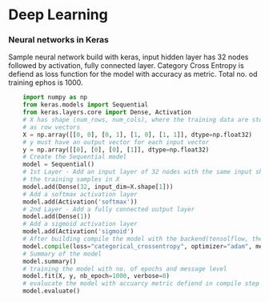 
# Deep Learning

### Neural networks in Keras
Sample neural network build with keras, input hidden layer has 32 nodes followed by activation, fully connected layer. Category Cross Entropy is defiend as loss function for the model with accuracy as metric. Total no. od training ephos is 1000.
```python
    import numpy as np
    from keras.models import Sequential
    from keras.layers.core import Dense, Activation
    # X has shape (num_rows, num_cols), where the training data are stored
    # as row vectors
    X = np.array([[0, 0], [0, 1], [1, 0], [1, 1]], dtype=np.float32)
    # y must have an output vector for each input vector
    y = np.array([[0], [0], [0], [1]], dtype=np.float32)
    # Create the Sequential model
    model = Sequential()
    # 1st Layer - Add an input layer of 32 nodes with the same input shape as
    # the training samples in X
    model.add(Dense(32, input_dim=X.shape[1]))
    # Add a softmax activation layer
    model.add(Activation('softmax'))
    # 2nd Layer - Add a fully connected output layer
    model.add(Dense(1))
    # Add a sigmoid activation layer
    model.add(Activation('sigmoid')
    # After building compile the model with the backend(tensolflow, thenano etc.)
    model.compile(loss="categorical_crossentropy", optimizer="adam", metrics = ["accuracy"])
    # Summary of the model
    model.summary()
    # training the model with no. of epochs and message level
    model.fit(X, y, nb_epoch=1000, verbose=0)
    # evalucate the model with accuarcy metric defiend in compile step
    model.evaluate()
```
